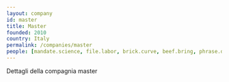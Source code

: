 ```yaml
---
layout: company
id: master
title: Master
founded: 2010
country: Italy
permalink: /companies/master
people: [mandate.science, file.labor, brick.curve, beef.bring, phrase.debris, enrich.engage, range.faculty, spoil.also, laugh.spring, noble.coach]
---
```


Dettagli della compagnia master